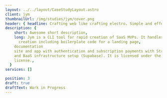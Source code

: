 ```yaml
---
layout: ../../layout/CaseStudyLayout.astro
client: jym
thumbnailUrl: /img/studies/jym/cover.png
header: { headline: Crafting web like crafting electro. Simple and effective. }
description: {
    short: Awesome short description,
    long: Jym is a CLI tool for rapid creation of SaaS MVPs. It handles monorepo
      creation including boilerplate code for a landing page,
    documentation
    site and app with authentication and subscription payments with Stripe,
    and BaaS infrastructure setup (Supabase). It is licensed under the BSD 3
    license.,
  }
services: []

position: 3
draft: true
draftText: Work in Progress
---
```

